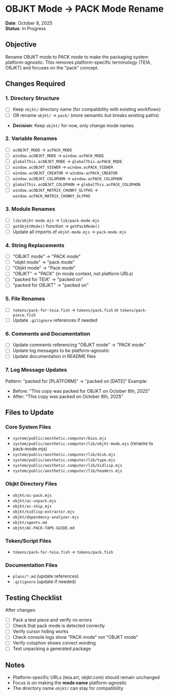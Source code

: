 # OBJKT Mode → PACK Mode Rename

**Date**: October 8, 2025  
**Status**: In Progress

## Objective

Rename OBJKT mode to PACK mode to make the packaging system platform-agnostic. This removes platform-specific terminology (TEIA, OBJKT) and focuses on the "pack" concept.

## Changes Required

### 1. Directory Structure
- [ ] Keep `objkt/` directory name (for compatibility with existing workflows)
- [ ] OR rename `objkt/` → `pack/` (more semantic but breaks existing paths)
- **Decision**: Keep `objkt/` for now, only change mode names

### 2. Variable Renames
- [ ] `acOBJKT_MODE` → `acPACK_MODE`
- [ ] `window.acOBJKT_MODE` → `window.acPACK_MODE`
- [ ] `globalThis.acOBJKT_MODE` → `globalThis.acPACK_MODE`
- [ ] `window.acOBJKT_VIEWER` → `window.acPACK_VIEWER`
- [ ] `window.acOBJKT_CREATOR` → `window.acPACK_CREATOR`
- [ ] `window.acOBJKT_COLOPHON` → `window.acPACK_COLOPHON`
- [ ] `globalThis.acOBJKT_COLOPHON` → `globalThis.acPACK_COLOPHON`
- [ ] `window.acOBJKT_MATRIX_CHUNKY_GLYPHS` → `window.acPACK_MATRIX_CHUNKY_GLYPHS`

### 3. Module Renames
- [ ] `lib/objkt-mode.mjs` → `lib/pack-mode.mjs`
- [ ] `getObjktMode()` function → `getPackMode()`
- [ ] Update all imports of `objkt-mode.mjs` → `pack-mode.mjs`

### 4. String Replacements
- [ ] "OBJKT mode" → "PACK mode"
- [ ] "objkt mode" → "pack mode"
- [ ] "Objkt mode" → "Pack mode"
- [ ] "OBJKT" → "PACK" (in mode context, not platform URLs)
- [ ] "packed for TEIA" → "packed on"
- [ ] "packed for OBJKT" → "packed on"

### 5. File Renames
- [ ] `tokens/pack-for-teia.fish` → `tokens/pack.fish` or `tokens/pack-piece.fish`
- [ ] Update `.gitignore` references if needed

### 6. Comments and Documentation
- [ ] Update comments referencing "OBJKT mode" → "PACK mode"
- [ ] Update log messages to be platform-agnostic
- [ ] Update documentation in README files

### 7. Log Message Updates
Pattern: "packed for [PLATFORM]" → "packed on [DATE]"
Example: 
- Before: "This copy was packed for OBJKT on October 8th, 2025"
- After: "This copy was packed on October 8th, 2025"

## Files to Update

### Core System Files
- `system/public/aesthetic.computer/bios.mjs`
- `system/public/aesthetic.computer/lib/objkt-mode.mjs` (rename to pack-mode.mjs)
- `system/public/aesthetic.computer/lib/disk.mjs`
- `system/public/aesthetic.computer/lib/type.mjs`
- `system/public/aesthetic.computer/lib/kidlisp.mjs`
- `system/public/aesthetic.computer/lib/headers.mjs`

### Objkt Directory Files
- `objkt/ac-pack.mjs`
- `objkt/ac-unpack.mjs`
- `objkt/ac-ship.mjs`
- `objkt/kidlisp-extractor.mjs`
- `objkt/dependency-analyzer.mjs`
- `objkt/agents.md`
- `objkt/AC-PACK-TAPE-GUIDE.md`

### Token/Script Files
- `tokens/pack-for-teia.fish` → `tokens/pack.fish`

### Documentation Files
- `plans/*.md` (update references)
- `.gitignore` (update if needed)

## Testing Checklist

After changes:
- [ ] Pack a test piece and verify no errors
- [ ] Check that pack mode is detected correctly
- [ ] Verify cursor hiding works
- [ ] Check console logs show "PACK mode" not "OBJKT mode"
- [ ] Verify colophon shows correct wording
- [ ] Test unpacking a generated package

## Notes

- Platform-specific URLs (teia.art, objkt.com) should remain unchanged
- Focus is on making the **mode name** platform-agnostic
- The directory name `objkt/` can stay for compatibility
